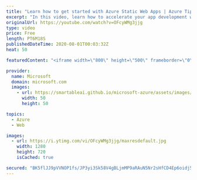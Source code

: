 ```yaml
---
title: "Learn how to get started with Azure Static Web Apps | Azure Tips and Tricks"
excerpt: "In this video, learn how to accelerate your app development with a static front end and dynamic back end powered by serverless APIs. Experience high productivity with tailored local development, GitHub native workflows to build and deploy your app, and unified hosting and management in the cloud.   For"
originalUrl: https://youtube.com/watch?v=OFcyWMg3jjg
type: video
price: Free
length: PT6M18S
publishedDateTime: 2020-08-01T00:03:32Z
heat: 50

featuredContent: "<iframe width=\"800\" height=\"500\" frameborder=\"0\" src=\"https://www.youtube.com/embed/OFcyWMg3jjg\" allow=\"accelerometer; autoplay; encrypted-media; gyroscope; picture-in-picture\" allowfullscreen></iframe>"

provider:
  name: Microsoft
  domain: microsoft.com
  images:
    - url: https://smartableai.github.io/microsoft-azure/assets/images/organizations/microsoft.com-50x50.jpg
      width: 50
      height: 50

topics:
  - Azure
  - Web

images:
  - url: https://i.ytimg.com/vi/OFcyWMg3jjg/maxresdefault.jpg
    width: 1280
    height: 720
    isCached: true

secured: "BK5flJJ9pVVNOP1fs/JP3yi3Sk58V4gBLjmMP9aRAuN5Nr2sHfCD4Ep6oidj57Sp+r/tO9keCE6eRABGdNMta4mnqxV0RoaO24/bSJlJtXkbnDVN1bqhAOnuRMvJkMPolk0vjnjBYyGq/OP3lgPgLBH0UHz1y5B4EpoM0Dmzde+o/+/goGHwOHu18LP8ici+5smiiXJZs8hjyBKgYAyi7WY/4T+dDBs7HzcseZT43d7bwTFDnETitu/J5n/vIY+mCBuDLD36GmLQCkoVuLBzQ3YrNIoYdz9ruV46Q548+XrcZZATHe5jhlzlzzhriGY9aKgUVVPRjq2j9QEbfgUWP01fj3VHg7q0Qq44qHmN7RUC2jHDooXia2vTrFtRX6LdhR6LHsgxSnJxk2nwhGolCW6PdXbtFHQAwbgQUbLOaR0=;uQMLMlMzIJahhGcVH0VFHA=="
---
```



